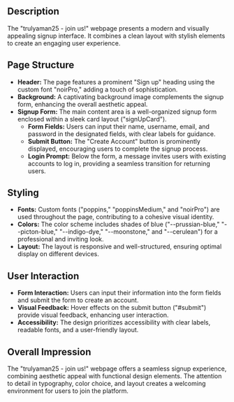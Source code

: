 ## Description
The "trulyaman25 - join us!" webpage presents a modern and visually appealing signup interface. It combines a clean layout with stylish elements to create an engaging user experience.

## Page Structure
- **Header:** The page features a prominent "Sign up" heading using the custom font "noirPro," adding a touch of sophistication.
- **Background:** A captivating background image complements the signup form, enhancing the overall aesthetic appeal.
- **Signup Form:** The main content area is a well-organized signup form enclosed within a sleek card layout ("signUpCard").
  - **Form Fields:** Users can input their name, username, email, and password in the designated fields, with clear labels for guidance.
  - **Submit Button:** The "Create Account" button is prominently displayed, encouraging users to complete the signup process.
  - **Login Prompt:** Below the form, a message invites users with existing accounts to log in, providing a seamless transition for returning users.

## Styling
- **Fonts:** Custom fonts ("poppins," "poppinsMedium," and "noirPro") are used throughout the page, contributing to a cohesive visual identity.
- **Colors:** The color scheme includes shades of blue ("--prussian-blue," "--picton-blue," "--indigo-dye," "--moonstone," and "--cerulean") for a professional and inviting look.
- **Layout:** The layout is responsive and well-structured, ensuring optimal display on different devices.

## User Interaction
- **Form Interaction:** Users can input their information into the form fields and submit the form to create an account.
- **Visual Feedback:** Hover effects on the submit button ("#submit") provide visual feedback, enhancing user interaction.
- **Accessibility:** The design prioritizes accessibility with clear labels, readable fonts, and a user-friendly layout.

## Overall Impression
The "trulyaman25 - join us!" webpage offers a seamless signup experience, combining aesthetic appeal with functional design elements. The attention to detail in typography, color choice, and layout creates a welcoming environment for users to join the platform.
